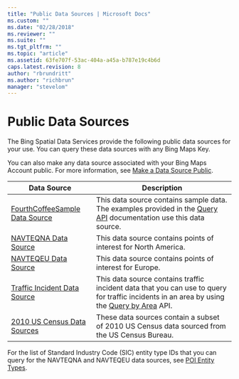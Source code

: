 ```yaml
---
title: "Public Data Sources | Microsoft Docs"
ms.custom: ""
ms.date: "02/28/2018"
ms.reviewer: ""
ms.suite: ""
ms.tgt_pltfrm: ""
ms.topic: "article"
ms.assetid: 63fe707f-53ac-404a-a45a-b787e19c4b6d
caps.latest.revision: 8
author: "rbrundritt"
ms.author: "richbrun"
manager: "stevelom"
---
```

# Public Data Sources
The Bing Spatial Data Services provide the following public data sources for your use. You can query these data sources with any Bing Maps Key.  
  
 You can also make any data source associated with your Bing Maps Account public. For more information, see [Make a Data Source Public](../spatial-data-services/make-a-data-source-public.md).  
  
|Data Source|Description|  
|-----------------|-----------------|  
|[FourthCoffeeSample Data Source](../spatial-data-services/fourthcoffeesample.md)|This data source contains sample data. The examples provided in the [Query API](../spatial-data-services/query-api.md) documentation use this data source.|  
|[NAVTEQNA Data Source](../spatial-data-services/navteqna.md)|This data source contains points of interest for North America.|  
|[NAVTEQEU Data Source](../spatial-data-services/navteqeu.md)|This data source contains points of interest for Europe.|  
|[Traffic Incident Data Source](../spatial-data-services/traffic-incident-data-source.md)|This data source contains traffic incident data that you can use to query for traffic incidents in an area by using the [Query by Area](../spatial-data-services/query-by-area.md) API.|  
|[2010 US Census Data Sources](../spatial-data-services/2010-us-census-data-sources.md)|These data sources contain a subset of 2010 US Census data sourced from the US Census Bureau.|  
  
 For the list of Standard Industry Code (SIC) entity type IDs that you can query for the NAVTEQNA and NAVTEQEU data sources, see [POI Entity Types](../spatial-data-services/poi-entity-types.md).